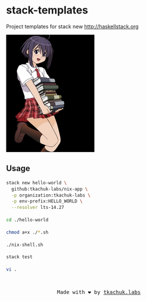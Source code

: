 # stack-templates

Project templates for stack new http://haskellstack.org

<img src="logo.jpg" alt="logo"/>

## Usage

```bash
stack new hello-world \
  github:tkachuk-labs/nix-app \
  -p organization:tkachuk-labs \
  -p env-prefix:HELLO_WORLD \
  --resolver lts-14.27

cd ./hello-world

chmod a+x ./*.sh

./nix-shell.sh

stack test

vi .
```

<br>
<p align="center">
  <tt>
    Made with ❤️ by
    <a href="https://tkachuklabs.com" target="_blank">tkachuk.labs</a>
  </tt>
</p>
